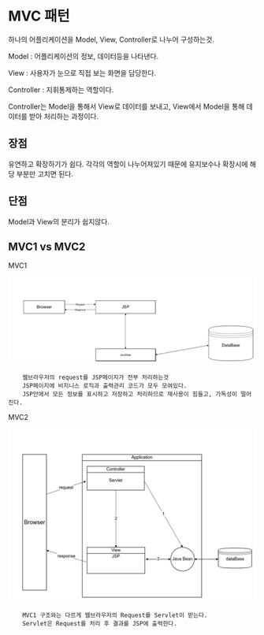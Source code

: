 # MVC 패턴
하나의 어플리케이션을 Model, View, Controller로 나누어 구성하는것.

Model : 어플리케이션의 정보, 데이터등을 나타낸다.

View : 사용자가 눈으로 직접 보는 화면을 담당한다.

Controller : 지휘통제하는 역할이다.

Controller는 Model을 통해서 View로 데이터를 보내고, View에서 Model을 통해 데이터를 받아
처리하는 과정이다.

## 장점
유연하고 확장하기가 쉽다.
각각의 역할이 나누어져있기 때문에 유지보수나 확장시에 해당 부분만 고치면 된다.

## 단점
Model과 View의 분리가 쉽지않다.

## MVC1 vs MVC2
MVC1

![image](../../images/MVC1.jpg)
```
    웹브라우저의 request를 JSP페이지가 전부 처리하는것
    JSP페이지에 비지니스 로직과 출력관리 코드가 모두 모여있다.
    JSP안에서 모든 정보를 표시하고 저장하고 처리하므로 재사용이 힘들고, 가독성이 떨어진다.
```    

MVC2

![image](../../images/MVC2.jpg)
```
    MVC1 구조와는 다르게 웹브라우저의 Request를 Servlet이 받는다.
    Servlet은 Request를 처리 후 결과를 JSP에 출력한다.

```